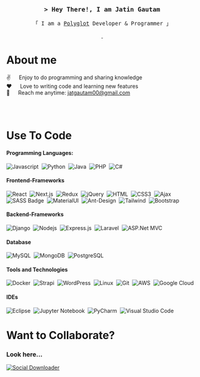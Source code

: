 <h3 align="center">
  <samp>&gt; Hey There!, I am Jatin Gautam</samp>
</h3>


<p align="center"> 
  <samp>
    「 I am a <a href="https://medium.com/@guestposts_92864/what-is-a-polyglot-programmer-and-why-you-should-become-one-e5629bf720c2">Polyglot</a> Developer & Programmer 」
    <br>
  </samp>
</p>

<p align="center">
 <a href="https://www.linkedin.com/in/imjatinx/" target="_blank">
  <img src="https://img.shields.io/badge/LinkedIn-0077B5?style=for-the-badge&logo=linkedin&logoColor=white" alt=""/>
 </a>
 <a href="https://instagram.com/imjatinx" target="_blank">
  <img src="https://img.shields.io/badge/Instagram-fe4164?style=for-the-badge&logo=instagram&logoColor=white" alt="" />
 </a> 
</p>

<!-- About Section -->
 # About me
 
<p>
  
 ✌️ &emsp; Enjoy to do programming and sharing knowledge <br/>
 ❤️ &emsp; Love to writing code and learning new features<br/>
 📧 &emsp; Reach me anytime: jatgautam00@gmail.com<br/>

</p>

<br/>
<br/>

# Use To Code

#### Programming Languages:

![Javascript](https://img.shields.io/badge/Javascript-F0DB4F?style=for-the-badge&labelColor=black&logo=javascript&logoColor=F0DB4F)&nbsp;
![Python](https://img.shields.io/badge/Python-3776AB?style=for-the-badge&logo=python&logoColor=white)&nbsp;
![Java](https://img.shields.io/badge/Java-F44336?style=for-the-badge&logo=java&logoColor=red)&nbsp;
![PHP](https://img.shields.io/badge/PHP-858eb8?style=for-the-badge&logo=php&logoColor=black)&nbsp;
![C#](https://img.shields.io/badge/Csharp-283593.svg?style=for-the-badge&logo=csharp&logoColor=white)&nbsp;

#### Frontend-Frameworks

![React](https://img.shields.io/badge/-React-61DBFB?style=for-the-badge&labelColor=black&logo=react&logoColor=61DBFB)&nbsp;
![Next.js](https://img.shields.io/badge/next.js-000000?style=for-the-badge&logo=nextdotjs&logoColor=white)&nbsp;
![Redux](https://img.shields.io/badge/Redux-593D88?style=for-the-badge&logo=redux&logoColor=white)&nbsp;
![jQuery](https://img.shields.io/badge/jquery-3776AB?style=for-the-badge&logo=jquery&logoColor=white)&nbsp;
![HTML](https://img.shields.io/badge/HTML5-E34F26?style=for-the-badge&logo=html5&logoColor=white)&nbsp;
![CSS3](https://img.shields.io/badge/CSS3-1572B6?style=for-the-badge&logo=css3&logoColor=white)&nbsp;
![Ajax](https://img.shields.io/badge/Ajax-3776AB?style=for-the-badge&logo=ajax&logoColor=white)&nbsp;
![SASS Badge](https://img.shields.io/badge/Sass-CC6699?style=for-the-badge&logo=sass&logoColor=white)&nbsp;
![MaterialUI](https://img.shields.io/badge/MaterialUI-0170FE?style=for-the-badge&logo=mui&logoColor=white)&nbsp;
![Ant-Design](https://img.shields.io/badge/AntDesign-f63040?style=for-the-badge&logo=antdesign&logoColor=white)&nbsp;
![Tailwind](https://img.shields.io/badge/Tailwind_CSS-092749?style=for-the-badge&logo=tailwindcss&logoColor=06B6D4&labelColor=000000)&nbsp;
![Bootstrap](https://img.shields.io/badge/Bootstrap-563D7C?style=for-the-badge&logo=bootstrap&logoColor=white)&nbsp;

#### Backend-Frameworks

![Django](https://img.shields.io/badge/Django-092d1f?style=for-the-badge&logo=django&logoColor=white)&nbsp;
![Nodejs](https://img.shields.io/badge/Nodejs-3C873A?style=for-the-badge&labelColor=black&logo=node.js&logoColor=3C873A)&nbsp;
![Express.js](https://img.shields.io/badge/Express.js-000000?style=for-the-badge&logo=express&logoColor=white)&nbsp;
![Laravel](https://img.shields.io/badge/Laravel-F05340?style=for-the-badge&logo=laravel&logoColor=white)&nbsp;
![ASP.Net MVC](https://img.shields.io/badge/ASP.NET_MVC-45b4e9?style=for-the-badge&logo=dotnet&logoColor=white)&nbsp;


#### Database

![MySQL](https://img.shields.io/badge/MySQL-00000F?style=for-the-badge&logo=mysql&logoColor=white)&nbsp;
![MongoDB](https://img.shields.io/badge/MongoDB-4EA94B?style=for-the-badge&logo=mongodb&logoColor=white)&nbsp;
![PostgreSQL](https://img.shields.io/badge/PostgreSQL-316192?style=for-the-badge&logo=postgresql&logoColor=white)&nbsp;

#### Tools and Technologies
![Docker](https://img.shields.io/badge/docker-2E7EEA?style=for-the-badge&logo=docker&logoColor=white)&nbsp;
![Strapi](https://img.shields.io/badge/strapi-4945ff?style=for-the-badge&logo=strapi&logoColor=white)&nbsp;
![WordPress](https://img.shields.io/badge/WordPress-188cb6?style=for-the-badge&logo=WordPress&logoColor=white)&nbsp;
![Linux](https://img.shields.io/badge/Linux-FCC624?style=for-the-badge&logo=linux&logoColor=black)&nbsp;
![Git](https://img.shields.io/badge/GIT-E44C30?style=for-the-badge&logo=git&logoColor=white)&nbsp;
![AWS](https://img.shields.io/badge/Amazon_AWS-232F3E?style=for-the-badge&logo=amazon-aws&logoColor=white)&nbsp;
![Google Cloud](https://img.shields.io/badge/Google_Cloud-4285F4?style=for-the-badge&logo=google-cloud&logoColor=white)&nbsp;

#### IDEs

![Eclipse](https://img.shields.io/badge/Eclipse-FE7A16.svg?style=for-the-badge&logo=Eclipse&logoColor=white)&nbsp;
![Jupyter Notebook](https://img.shields.io/badge/jupyter-%23FA0F00.svg?style=for-the-badge&logo=jupyter&logoColor=white)&nbsp;
![PyCharm](https://img.shields.io/badge/pycharm-143?style=for-the-badge&logo=pycharm&logoColor=black&color=black&labelColor=green)&nbsp;
![Visual Studio Code](https://img.shields.io/badge/Visual%20Studio%20Code-0078d7.svg?style=for-the-badge&logo=visual-studio-code&logoColor=white)&nbsp;

# Want to Collaborate?
### Look here...

[![Social Downloader](https://github-readme-stats.vercel.app/api/pin/?username=imjatinx&repo=social_downloader)](https://github.com/imjatinx/social_downloader)
<!-- [![AIO Convertor](https://github-readme-stats.vercel.app/api/pin/?username=imjatinx&repo=social_downloader)](https://github.com/imjatinx/social_downloader) -->
